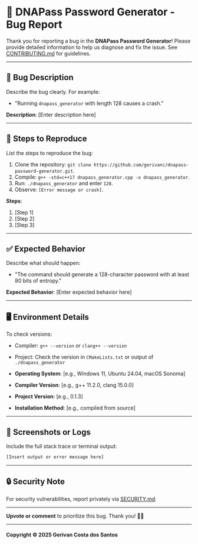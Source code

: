 # 🧬 DNAPass Password Generator - Bug Report

Thank you for reporting a bug in the **DNAPass Password Generator**! Please provide detailed information to help us diagnose and fix the issue. See [CONTRIBUTING.md](https://github.com/gerivanc/dnapass-password-generator/blob/main/CONTRIBUTING.md) for guidelines.

---

## 📌 Bug Description
Describe the bug clearly. For example:
- "Running `dnapass_generator` with length 128 causes a crash."

**Description**:
[Enter description here]

---

## 🔄 Steps to Reproduce
List the steps to reproduce the bug:
1. Clone the repository: `git clone https://github.com/gerivanc/dnapass-password-generator.git`.
2. Compile: `g++ -std=c++17 dnapass_generator.cpp -o dnapass_generator`.
3. Run: `./dnapass_generator` and enter `128`.
4. Observe: `[Error message or crash]`.

**Steps**:
1. [Step 1]
2. [Step 2]
3. [Step 3]

---

## ✅ Expected Behavior
Describe what should happen:
- "The command should generate a 128-character password with at least 80 bits of entropy."

**Expected Behavior**:
[Enter expected behavior here]

---

## 🖥️ Environment Details
To check versions:
- Compiler: `g++ --version` or `clang++ --version`
- Project: Check the version in `CMakeLists.txt` or output of `./dnapass_generator`

- **Operating System**: [e.g., Windows 11, Ubuntu 24.04, macOS Sonoma]
- **Compiler Version**: [e.g., g++ 11.2.0, clang 15.0.0]
- **Project Version**: [e.g., 0.1.3]
- **Installation Method**: [e.g., compiled from source]

---

## 📸 Screenshots or Logs
Include the full stack trace or terminal output:
```bash
[Insert output or error message here]
```

---

## 🔒 Security Note
For security vulnerabilities, report privately via [SECURITY.md](https://github.com/gerivanc/dnapass-password-generator/blob/main/SECURITY.md).

---

**Upvote or comment** to prioritize this bug. Thank you! 🚀🔑

---

#### Copyright © 2025 Gerivan Costa dos Santos
